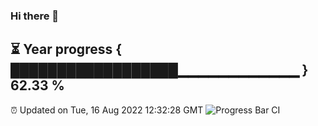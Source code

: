 ### Hi there 👋
⏳ Year progress { ██████████████████▁▁▁▁▁▁▁▁▁▁▁▁ } 62.33 %
---
⏰ Updated on Tue, 16 Aug 2022 12:32:28 GMT
![Progress Bar CI](https://github.com/liununu/liununu/workflows/Progress%20Bar%20CI/badge.svg)
